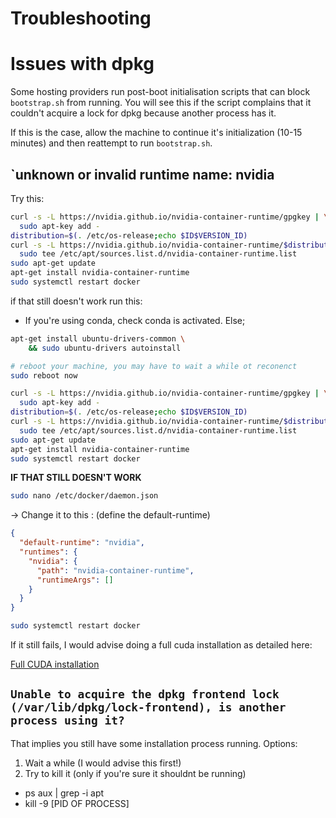 # Troubleshooting

# Issues with dpkg

Some hosting providers run post-boot initialisation scripts that can block
`bootstrap.sh` from running. You will see this if the script complains that it
couldn't acquire a lock for dpkg because another process has it.

If this is the case, allow the machine to continue it's initialization (10-15 minutes) 
and then reattempt to run `bootstrap.sh`.

## `unknown or invalid runtime name: nvidia

Try this:

```bash
curl -s -L https://nvidia.github.io/nvidia-container-runtime/gpgkey | \
  sudo apt-key add -
distribution=$(. /etc/os-release;echo $ID$VERSION_ID)
curl -s -L https://nvidia.github.io/nvidia-container-runtime/$distribution/nvidia-container-runtime.list | \
  sudo tee /etc/apt/sources.list.d/nvidia-container-runtime.list
sudo apt-get update
apt-get install nvidia-container-runtime
sudo systemctl restart docker
```

if that still doesn't work run this:

- If you're using conda, check conda is activated. Else;

```bash
apt-get install ubuntu-drivers-common \
	&& sudo ubuntu-drivers autoinstall

# reboot your machine, you may have to wait a while ot reconenct
sudo reboot now

curl -s -L https://nvidia.github.io/nvidia-container-runtime/gpgkey | \
  sudo apt-key add -
distribution=$(. /etc/os-release;echo $ID$VERSION_ID)
curl -s -L https://nvidia.github.io/nvidia-container-runtime/$distribution/nvidia-container-runtime.list | \
  sudo tee /etc/apt/sources.list.d/nvidia-container-runtime.list
sudo apt-get update
apt-get install nvidia-container-runtime
sudo systemctl restart docker

```
**IF THAT STILL DOESN'T WORK**

```bash
sudo nano /etc/docker/daemon.json
```

-> Change it to this : (define the default-runtime)
```json
{
  "default-runtime": "nvidia",
  "runtimes": {
    "nvidia": {
      "path": "nvidia-container-runtime",
      "runtimeArgs": []
    }
  }
}
```

```bash
sudo systemctl restart docker
```

If it still fails, I would advise doing a full cuda installation as detailed here:

[Full CUDA installation](full_cuda_install.md)

## `Unable to acquire the dpkg frontend lock (/var/lib/dpkg/lock-frontend), is another process using it?`
That implies you still have some installation process running. Options:

1. Wait a while (I would advise this first!)
2. Try to kill it (only if you're sure it shouldnt be running)
- ps aux | grep -i apt
-  kill -9 [PID OF PROCESS]